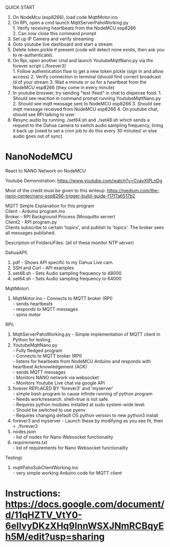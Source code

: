 QUICK START    
  1. On NodeMcu (esp8266), load code MqttMotor.ino    
  2. On RPi, open a cmd launch MqttServerPahoWorking.py    
    1. Verify receiving heartbeats from the NodeMCU esp8266   
    2. Can now close this command prompt 
  3. Set up IP Camera and verify streaming    
  4. Goto youtube live dashboard and start a stream    
  5. Delete token.pickle if present (code will detect none exists, then ask you to re-authenticate).    
  6. On Rpi, open another cmd and launch YoutubeMqttNano.py via the forever script (./forever3)    
    1. Follow authentication flow to get a new token.pickle (sign in and allow access)
    2. Verify connection in terminal (should find correct broadcast id of your stream
    3. Wait a minute or so for a heartbeat from the NodeMCU esp8266 (they come in every minute)
  7. In youtube broswer, try sending "test !feed" in chat to dispense food.
    1. Should see reaction in command prompt running YoutubeMqttNano.py
    2. Should see mqtt message sent to NodeMCU esp8266
    3. Should see mqtt message received from  NodeMCU esp8266
    4. On youtube chat, should see RPi talking to user
  8. Resync audio by running ./set64.sh and ./set48.sh which sends a request to the Dahua camera to switch audio sampling frequency, lining it back up (need to set a cron job to do this every 30 minutes! or else audio goes out of sync)


# NanoNodeMCU
React to NANO Network on NodeMCU

Youtube Demonstration: https://www.youtube.com/watch?v=CvavXIPLnDg

Most of the credit must be given to this writeup: https://medium.com/the-nano-center/nano-esp8266-trigger-build-guide-f17f7a6517b2

MQTT Simple Explanation for this program    
Client - Arduino program.ino    
Broker - RPI Background Process (Mosquitto server)    
Client2 - RPI program.py    
Clients subscribe to certain 'topics', and publish to 'topics'. The broker sees all messages published.    

Description of Folders/Files: (all of these monitor NTP server)    

DahuaAPI\    
  1. pdf - Shows API specific to my Dahua Live cam.    
  2. SSH and Curl - API examples    
  3. set48.sh - Sets Audio sampling frequency to 48000    
  4. set64.sh - Sets Audio sampling frequency to 64000    

MqttMotor\    
  1. MqttMotor.ino 
    - Connects to MQTT broker (RPI)    
    - sends heartbeats    
    - responds to MQTT messages    
    - spins motor    

RPi\    
  1. MqttServerPahoWorking.py 
    - Simple implementation of MQTT client in Python for testing.    
  2. YoutubeMqttNano.py     
    - Fully fledged program    
    - Connects to MQTT broker (RPI)    
    - listens for hearbeats from NodeMCU Arduino and responds with heartbeat Acknowledgement (ACK)    
    - sends MQTT messages    
    - Monitors NANO network via websocket    
    - Monitors Youtube Live chat via google API    
  3. forever REPLACED BY 'forever3' and 'myserver'     
    - simple bash program to cause infinite running of python program    
    - Needs work/research. shell=true is not safe.     
    - Requires python modules installed at sudo system-wide level.    
    - Should be switched to use pyenv    
    - Requires changing default OS python version to new python3 install    
  4. forever3 and myserver
    - Launch these by modifying as you see fit, then > ./forever3
  6. nodes.json    
    - list of nodes for Nano Websocket functionality    
  7. requirements.txt    
    - list of requirements for Nano Websocket functionality    
   
Testing\    
  1. mqttPahoSubClientWorking.ino    
    - very simple working Arduino code for MQTT client    



   
  

# Instructions: https://docs.google.com/document/d/11qHZTV_VtY0-6eIIvyDKzXHq9InnWSXJNmRCBqyEh5M/edit?usp=sharing
